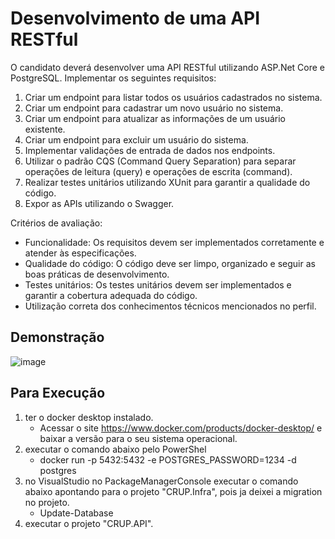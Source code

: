 # Desenvolvimento de uma API RESTful

O candidato deverá desenvolver uma API RESTful utilizando ASP.Net Core e PostgreSQL. Implementar os seguintes requisitos:

1. Criar um endpoint para listar todos os usuários cadastrados no sistema.
2. Criar um endpoint para cadastrar um novo usuário no sistema.
3. Criar um endpoint para atualizar as informações de um usuário existente.
4. Criar um endpoint para excluir um usuário do sistema.
5. Implementar validações de entrada de dados nos endpoints.
6. Utilizar o padrão CQS (Command Query Separation) para separar operações de leitura (query) e operações de escrita (command).
7. Realizar testes unitários utilizando XUnit para garantir a qualidade do código.
8. Expor as APIs utilizando o Swagger.

Critérios de avaliação:
- Funcionalidade: Os requisitos devem ser implementados corretamente e atender às especificações.
- Qualidade do código: O código deve ser limpo, organizado e seguir as boas práticas de desenvolvimento.
- Testes unitários: Os testes unitários devem ser implementados e garantir a cobertura adequada do código.
- Utilização correta dos conhecimentos técnicos mencionados no perfil.


## Demonstração 
![image](https://github.com/rodrigo-mambas/CRUP_UniSys/assets/57135792/0c64892d-5140-4c4b-9c94-4bf04034c4a5)


## Para Execução
1. ter o docker desktop instalado.
    - Acessar o site https://www.docker.com/products/docker-desktop/ e baixar a versão para o seu sistema operacional.
2. executar o comando abaixo pelo PowerShel
    - docker run -p 5432:5432 -e POSTGRES_PASSWORD=1234 -d postgres
3. no VisualStudio no PackageManagerConsole executar o comando abaixo apontando para o projeto "CRUP.Infra", pois ja deixei a migration no projeto.
    - Update-Database
4. executar o projeto "CRUP.API".

